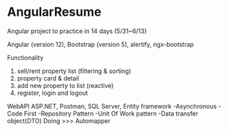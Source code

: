 # AngularResume
Angular project to practice in 14 days (5/31~6/13)

Angular (version 12), Bootstrap (version 5), alertify, ngx-bootstrap

Functionality
1. sell/rent property list (filtering & sorting)
2. property card & detail
3. add new property to list (reactive)
4. register, login and logout

WebAPI
ASP.NET, Postman, SQL Server, Entity framework
-Asynchronous
-Code First
-Repository Pattern
-Unit Of Work pattern
-Data transfer object(DTO)
Doing >>> Automapper